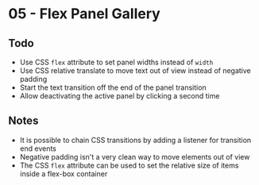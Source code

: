 # 05 - Flex Panel Gallery

## Todo

- Use CSS `flex` attribute to set panel widths instead of `width`
- Use CSS relative translate to move text out of view instead of negative padding
- Start the text transition off the end of the panel transition
- Allow deactivating the active panel by clicking a second time

## Notes

- It is possible to chain CSS transitions by adding a listener for transition end events
- Negative padding isn't a very clean way to move elements out of view
- The CSS `flex` attribute can be used to set the relative size of items inside a flex-box container
